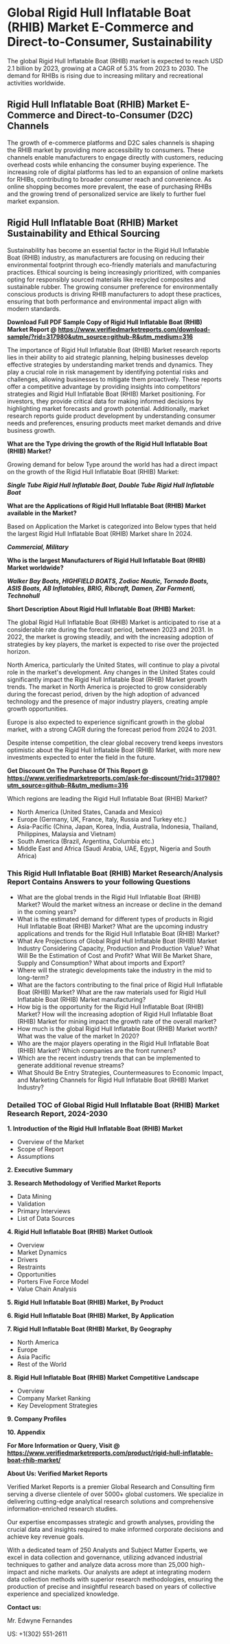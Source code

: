 <h1>Global Rigid Hull Inflatable Boat (RHIB) Market E-Commerce and Direct-to-Consumer, Sustainability</h1><p class=""><p>The global Rigid Hull Inflatable Boat (RHIB) market is expected to reach USD 2.1 billion by 2023, growing at a CAGR of 5.3% from 2023 to 2030. The demand for RHIBs is rising due to increasing military and recreational activities worldwide.</p><h2>Rigid Hull Inflatable Boat (RHIB) Market E-Commerce and Direct-to-Consumer (D2C) Channels</h2><p>The growth of e-commerce platforms and D2C sales channels is shaping the RHIB market by providing more accessibility to consumers. These channels enable manufacturers to engage directly with customers, reducing overhead costs while enhancing the consumer buying experience. The increasing role of digital platforms has led to an expansion of online markets for RHIBs, contributing to broader consumer reach and convenience. As online shopping becomes more prevalent, the ease of purchasing RHIBs and the growing trend of personalized service are likely to further fuel market expansion.</p><h2>Rigid Hull Inflatable Boat (RHIB) Market Sustainability and Ethical Sourcing</h2><p>Sustainability has become an essential factor in the Rigid Hull Inflatable Boat (RHIB) industry, as manufacturers are focusing on reducing their environmental footprint through eco-friendly materials and manufacturing practices. Ethical sourcing is being increasingly prioritized, with companies opting for responsibly sourced materials like recycled composites and sustainable rubber. The growing consumer preference for environmentally conscious products is driving RHIB manufacturers to adopt these practices, ensuring that both performance and environmental impact align with modern standards.</p></p><p class=""><strong>Download Full PDF Sample Copy of Rigid Hull Inflatable Boat (RHIB) Market Report @ <a href="https://www.verifiedmarketreports.com/download-sample/?rid=317980&utm_source=github-R&utm_medium=316" target="_blank">https://www.verifiedmarketreports.com/download-sample/?rid=317980&utm_source=github-R&utm_medium=316</a></strong></p><p>The importance of&nbsp;Rigid Hull Inflatable Boat (RHIB) Market research reports lies in their ability to aid strategic planning, helping businesses develop effective strategies by understanding market trends and dynamics. They play a crucial role in risk management by identifying potential risks and challenges, allowing businesses to mitigate them proactively. These reports offer a competitive advantage by providing insights into competitors' strategies and Rigid Hull Inflatable Boat (RHIB) Market positioning. For investors, they provide critical data for making informed decisions by highlighting market forecasts and growth potential. Additionally, market research reports guide product development by understanding consumer needs and preferences, ensuring products meet market demands and drive business growth.</p><p><strong>What are the&nbsp;Type driving the growth of the Rigid Hull Inflatable Boat (RHIB) Market?</strong></p><p id="" class="">Growing demand for below Type around the world has had a direct impact on the growth of the Rigid Hull Inflatable Boat (RHIB) Market:</p><p class=""><em><strong>Single Tube Rigid Hull Inflatable Boat, Double Tube Rigid Hull Inflatable Boat</strong></em></p><p class=""><strong>What are the&nbsp;Applications&nbsp;of Rigid Hull Inflatable Boat (RHIB) Market available in the Market?</strong></p><p id="" class="">Based on Application the Market is categorized into Below types that held the largest Rigid Hull Inflatable Boat (RHIB) Market share In 2024.</p><p class=""><em><strong>Commercial, Military</strong></em></p><p class=""><strong>Who is the largest Manufacturers of Rigid Hull Inflatable Boat (RHIB) Market worldwide?</strong></p><p><em><strong>Walker Bay Boats, HIGHFIELD BOATS, Zodiac Nautic, Tornado Boats, ASIS Boats, AB Inflatables, BRIG, Ribcraft, Damen, Zar Formenti, Technohull</strong></em></p><p id="" class=""><strong>Short Description About Rigid Hull Inflatable Boat (RHIB) Market:</strong></p><p>The global Rigid Hull Inflatable Boat (RHIB) Market is anticipated to rise at a considerable rate during the forecast period, between 2023 and 2031. In 2022, the market is growing steadily, and with the increasing adoption of strategies by key players, the market is expected to rise over the projected horizon.</p><p>North America, particularly the United States, will continue to play a pivotal role in the market's development. Any changes in the United States could significantly impact the Rigid Hull Inflatable Boat (RHIB) Market growth trends. The market in North America is projected to grow considerably during the forecast period, driven by the high adoption of advanced technology and the presence of major industry players, creating ample growth opportunities.</p><p>Europe is also expected to experience significant growth in the global market, with a strong CAGR during the forecast period from 2024 to 2031.</p><p>Despite intense competition, the clear global recovery trend keeps investors optimistic about the Rigid Hull Inflatable Boat (RHIB) Market, with more new investments expected to enter the field in the future.</p><p id="" class=""><strong>Get Discount On The Purchase Of This Report @ <a href="https://www.verifiedmarketreports.com/ask-for-discount/?rid=317980?utm_source=github-R&utm_medium=316" target="_blank">https://www.verifiedmarketreports.com/ask-for-discount/?rid=317980?utm_source=github-R&utm_medium=316</a></strong></p><p class="">Which regions are leading the Rigid Hull Inflatable Boat (RHIB) Market?</p><ul><li>North America (United States, Canada and Mexico)</li><li>Europe (Germany, UK, France, Italy, Russia and Turkey etc.)</li><li>Asia-Pacific (China, Japan, Korea, India, Australia, Indonesia, Thailand, Philippines, Malaysia and Vietnam)</li><li>South America (Brazil, Argentina, Columbia etc.)</li><li>Middle East and Africa (Saudi Arabia, UAE, Egypt, Nigeria and South Africa)</li></ul><h3 id="" class="">This Rigid Hull Inflatable Boat (RHIB) Market Research/Analysis Report Contains Answers to your following Questions</h3><ul><li>What are the global trends in the Rigid Hull Inflatable Boat (RHIB) Market? Would the market witness an increase or decline in the demand in the coming years?</li><li>What is the estimated demand for different types of products in Rigid Hull Inflatable Boat (RHIB) Market? What are the upcoming industry applications and trends for the Rigid Hull Inflatable Boat (RHIB) Market?</li><li>What Are Projections of Global Rigid Hull Inflatable Boat (RHIB) Market Industry Considering Capacity, Production and Production Value? What Will Be the Estimation of Cost and Profit? What Will Be Market Share, Supply and Consumption? What about imports and Export?</li><li>Where will the strategic developments take the industry in the mid to long-term?</li><li>What are the factors contributing to the final price of Rigid Hull Inflatable Boat (RHIB) Market? What are the raw materials used for Rigid Hull Inflatable Boat (RHIB) Market manufacturing?</li><li>How big is the opportunity for the Rigid Hull Inflatable Boat (RHIB) Market? How will the increasing adoption of Rigid Hull Inflatable Boat (RHIB) Market for mining impact the growth rate of the overall market?</li><li>How much is the global Rigid Hull Inflatable Boat (RHIB) Market worth? What was the value of the market In 2020?</li><li>Who are the major players operating in the Rigid Hull Inflatable Boat (RHIB) Market? Which companies are the front runners?</li><li>Which are the recent industry trends that can be implemented to generate additional revenue streams?</li><li>What Should Be Entry Strategies, Countermeasures to Economic Impact, and Marketing Channels for Rigid Hull Inflatable Boat (RHIB) Market Industry?</li></ul><h3 id="" class="">Detailed TOC of Global Rigid Hull Inflatable Boat (RHIB) Market Research Report, 2024-2030</h3><p id="" class=""><strong>1. Introduction of the Rigid Hull Inflatable Boat (RHIB) Market</strong></p><ul><li>Overview of the Market</li><li>Scope of Report</li><li>Assumptions</li></ul><p id="" class=""><strong>2. Executive Summary</strong></p><p id="" class=""><strong>3. Research Methodology of Verified Market Reports</strong></p><ul><li>Data Mining</li><li>Validation</li><li>Primary Interviews</li><li>List of Data Sources</li></ul><p id="" class=""><strong>4. Rigid Hull Inflatable Boat (RHIB) Market Outlook</strong></p><ul><li>Overview</li><li>Market Dynamics</li><li>Drivers</li><li>Restraints</li><li>Opportunities</li><li>Porters Five Force Model</li><li>Value Chain Analysis</li></ul><p id="" class=""><strong>5. Rigid Hull Inflatable Boat (RHIB) Market, By Product</strong></p><p id="" class=""><strong>6. Rigid Hull Inflatable Boat (RHIB) Market, By Application</strong></p><p id="" class=""><strong>7. Rigid Hull Inflatable Boat (RHIB) Market, By Geography</strong></p><ul><li>North America</li><li>Europe</li><li>Asia Pacific</li><li>Rest of the World</li></ul><p id="" class=""><strong>8. Rigid Hull Inflatable Boat (RHIB) Market Competitive Landscape</strong></p><ul><li>Overview</li><li>Company Market Ranking</li><li>Key Development Strategies</li></ul><p id="" class=""><strong>9. Company Profiles</strong></p><p id="" class=""><strong>10. Appendix</strong></p><p id="" class=""><strong>For More Information or Query, Visit @ <a href="https://www.verifiedmarketreports.com/product/rigid-hull-inflatable-boat-rhib-market/" target="_blank">https://www.verifiedmarketreports.com/product/rigid-hull-inflatable-boat-rhib-market/</a></strong></p><p id="" class=""><strong>About Us: Verified Market Reports</strong></p><p id="" class="">Verified Market Reports is a premier Global Research and Consulting firm serving a diverse clientele of over 5000+ global customers. We specialize in delivering cutting-edge analytical research solutions and comprehensive information-enriched research studies.</p><p id="" class="">Our expertise encompasses strategic and growth analyses, providing the crucial data and insights required to make informed corporate decisions and achieve key revenue goals.</p><p id="" class="">With a dedicated team of 250 Analysts and Subject Matter Experts, we excel in data collection and governance, utilizing advanced industrial techniques to gather and analyze data across more than 25,000 high-impact and niche markets. Our analysts are adept at integrating modern data collection methods with superior research methodologies, ensuring the production of precise and insightful research based on years of collective experience and specialized knowledge.</p><p id="" class=""><strong>Contact us:</strong></p><p id="" class="">Mr. Edwyne Fernandes</p><p id="" class="">US: +1(302) 551-2611</p>